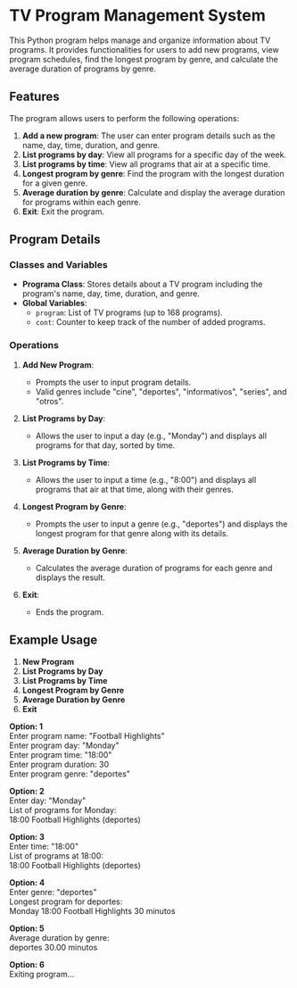 # TV Program Management System

This Python program helps manage and organize information about TV programs. It provides functionalities for users to add new programs, view program schedules, find the longest program by genre, and calculate the average duration of programs by genre.

## Features

The program allows users to perform the following operations:

1. **Add a new program**: The user can enter program details such as the name, day, time, duration, and genre.
2. **List programs by day**: View all programs for a specific day of the week.
3. **List programs by time**: View all programs that air at a specific time.
4. **Longest program by genre**: Find the program with the longest duration for a given genre.
5. **Average duration by genre**: Calculate and display the average duration for programs within each genre.
6. **Exit**: Exit the program.

## Program Details

### Classes and Variables

- **Programa Class**: Stores details about a TV program including the program's name, day, time, duration, and genre.
- **Global Variables**: 
  - `program`: List of TV programs (up to 168 programs).
  - `cont`: Counter to keep track of the number of added programs.

### Operations

1. **Add New Program**: 
   - Prompts the user to input program details.
   - Valid genres include "cine", "deportes", "informativos", "series", and "otros".
   
2. **List Programs by Day**: 
   - Allows the user to input a day (e.g., "Monday") and displays all programs for that day, sorted by time.

3. **List Programs by Time**: 
   - Allows the user to input a time (e.g., "8:00") and displays all programs that air at that time, along with their genres.

4. **Longest Program by Genre**:
   - Prompts the user to input a genre (e.g., "deportes") and displays the longest program for that genre along with its details.

5. **Average Duration by Genre**:
   - Calculates the average duration of programs for each genre and displays the result.

6. **Exit**:
   - Ends the program.

## Example Usage

1. **New Program**  
2. **List Programs by Day**  
3. **List Programs by Time**  
4. **Longest Program by Genre**  
5. **Average Duration by Genre**  
6. **Exit**  

**Option: 1**  
Enter program name: "Football Highlights"  
Enter program day: "Monday"  
Enter program time: "18:00"  
Enter program duration: 30  
Enter program genre: "deportes"  

**Option: 2**  
Enter day: "Monday"  
List of programs for Monday:  
18:00 Football Highlights (deportes)  

**Option: 3**  
Enter time: "18:00"  
List of programs at 18:00:  
18:00 Football Highlights (deportes)  

**Option: 4**  
Enter genre: "deportes"  
Longest program for deportes:  
Monday 18:00 Football Highlights 30 minutos  

**Option: 5**  
Average duration by genre:  
deportes 30.00 minutos  

**Option: 6**  
Exiting program...
